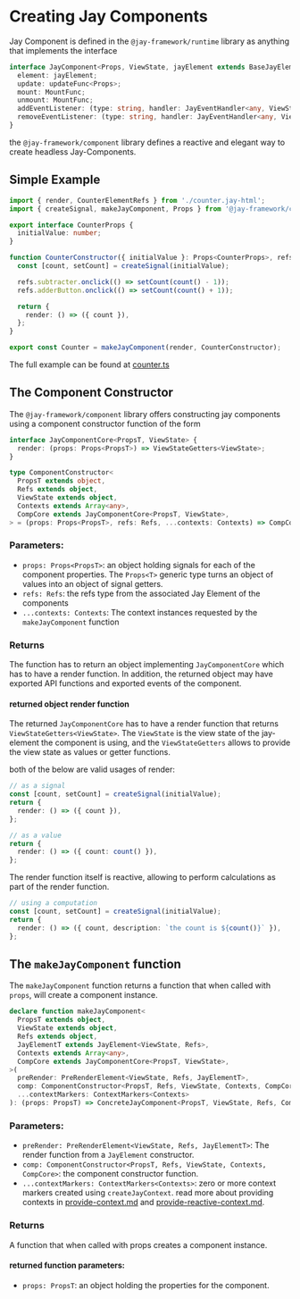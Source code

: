 # Creating Jay Components

Jay Component is defined in the `@jay-framework/runtime` library as anything that implements the interface

```typescript
interface JayComponent<Props, ViewState, jayElement extends BaseJayElement<ViewState>> {
  element: jayElement;
  update: updateFunc<Props>;
  mount: MountFunc;
  unmount: MountFunc;
  addEventListener: (type: string, handler: JayEventHandler<any, ViewState, void>) => void;
  removeEventListener: (type: string, handler: JayEventHandler<any, ViewState, void>) => void;
}
```

the `@jay-framework/component` library defines a reactive and elegant way to create headless Jay-Components.

## Simple Example

```typescript
import { render, CounterElementRefs } from './counter.jay-html';
import { createSignal, makeJayComponent, Props } from '@jay-framework/component';

export interface CounterProps {
  initialValue: number;
}

function CounterConstructor({ initialValue }: Props<CounterProps>, refs: CounterElementRefs) {
  const [count, setCount] = createSignal(initialValue);

  refs.subtracter.onclick(() => setCount(count() - 1));
  refs.adderButton.onclick(() => setCount(count() + 1));

  return {
    render: () => ({ count }),
  };
}

export const Counter = makeJayComponent(render, CounterConstructor);
```

The full example can be found at [counter.ts](../../../../examples/jay/counter/src/counter.ts)

## The Component Constructor

The `@jay-framework/component` library offers constructing jay components using a component constructor function of the form

```typescript
interface JayComponentCore<PropsT, ViewState> {
  render: (props: Props<PropsT>) => ViewStateGetters<ViewState>;
}

type ComponentConstructor<
  PropsT extends object,
  Refs extends object,
  ViewState extends object,
  Contexts extends Array<any>,
  CompCore extends JayComponentCore<PropsT, ViewState>,
> = (props: Props<PropsT>, refs: Refs, ...contexts: Contexts) => CompCore;
```

### Parameters:

- `props: Props<PropsT>`: an object holding signals for each of the component properties.
  The `Props<T>` generic type turns an object of values into an object of signal getters.
- `refs: Refs`: the refs type from the associated Jay Element of the components
- `...contexts: Contexts`: The context instances requested by the `makeJayComponent` function

### Returns

The function has to return an object implementing `JayComponentCore` which has to have a render function.
In addition, the returned object may have exported API functions and exported events of the component.

#### returned object render function

The returned `JayComponentCore` has to have a render function that returns `ViewStateGetters<ViewState>`.
The `ViewState` is the view state of the jay-element the component is using, and the `ViewStateGetters` allows
to provide the view state as values or getter functions.

both of the below are valid usages of render:

```typescript
// as a signal
const [count, setCount] = createSignal(initialValue);
return {
  render: () => ({ count }),
};

// as a value
return {
  render: () => ({ count: count() }),
};
```

The render function itself is reactive, allowing to perform calculations as part of the render function.

```typescript
// using a computation
const [count, setCount] = createSignal(initialValue);
return {
  render: () => ({ count, description: `the count is ${count()}` }),
};
```

## The `makeJayComponent` function

The `makeJayComponent` function returns a function that when called with `props`, will create a component instance.

```typescript
declare function makeJayComponent<
  PropsT extends object,
  ViewState extends object,
  Refs extends object,
  JayElementT extends JayElement<ViewState, Refs>,
  Contexts extends Array<any>,
  CompCore extends JayComponentCore<PropsT, ViewState>,
>(
  preRender: PreRenderElement<ViewState, Refs, JayElementT>,
  comp: ComponentConstructor<PropsT, Refs, ViewState, Contexts, CompCore>,
  ...contextMarkers: ContextMarkers<Contexts>
): (props: PropsT) => ConcreteJayComponent<PropsT, ViewState, Refs, CompCore, JayElementT>;
```

### Parameters:

- `preRender: PreRenderElement<ViewState, Refs, JayElementT>`: The render function from a `JayElement` constructor.
- `comp: ComponentConstructor<PropsT, Refs, ViewState, Contexts, CompCore>`: the component constructor function.
- `...contextMarkers: ContextMarkers<Contexts>`: zero or more context markers created using `createJayContext`.
  read more about providing contexts in [provide-context.md](./provide-context.md) and [provide-reactive-context.md](./provide-reactive-context.md).

### Returns

A function that when called with props creates a component instance.

#### returned function parameters:

- `props: PropsT`: an object holding the properties for the component.

